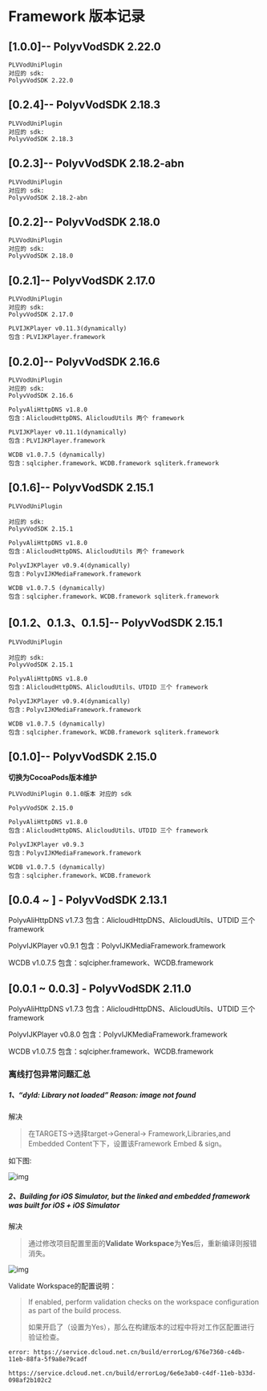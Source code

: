 # Framework 版本记录

## [1.0.0]-- PolyvVodSDK 2.22.0

```
PLVVodUniPlugin  
对应的 sdk: 
PolyvVodSDK 2.22.0
```

## [0.2.4]-- PolyvVodSDK 2.18.3

```
PLVVodUniPlugin  
对应的 sdk: 
PolyvVodSDK 2.18.3
```

## [0.2.3]-- PolyvVodSDK 2.18.2-abn

```
PLVVodUniPlugin  
对应的 sdk: 
PolyvVodSDK 2.18.2-abn
```

## [0.2.2]-- PolyvVodSDK 2.18.0

```
PLVVodUniPlugin  
对应的 sdk: 
PolyvVodSDK 2.18.0
```

## [0.2.1]-- PolyvVodSDK 2.17.0

```
PLVVodUniPlugin  
对应的 sdk: 
PolyvVodSDK 2.17.0

PLVIJKPlayer v0.11.3(dynamically)
包含：PLVIJKPlayer.framework
```

## [0.2.0]-- PolyvVodSDK 2.16.6

```
PLVVodUniPlugin  
对应的 sdk: 
PolyvVodSDK 2.16.6

PolyvAliHttpDNS v1.8.0
包含：AlicloudHttpDNS、AlicloudUtils 两个 framework

PLVIJKPlayer v0.11.1(dynamically)
包含：PLVIJKPlayer.framework

WCDB v1.0.7.5 (dynamically)
包含：sqlcipher.framework、WCDB.framework sqliterk.framework
```

## 

## [0.1.6]-- PolyvVodSDK 2.15.1

```
PLVVodUniPlugin  

对应的 sdk: 
PolyvVodSDK 2.15.1

PolyvAliHttpDNS v1.8.0
包含：AlicloudHttpDNS、AlicloudUtils 两个 framework

PolyvIJKPlayer v0.9.4(dynamically)
包含：PolyvIJKMediaFramework.framework

WCDB v1.0.7.5 (dynamically)
包含：sqlcipher.framework、WCDB.framework sqliterk.framework
```

## [0.1.2、0.1.3、0.1.5]-- PolyvVodSDK 2.15.1

```
PLVVodUniPlugin  

对应的 sdk: 
PolyvVodSDK 2.15.1

PolyvAliHttpDNS v1.8.0
包含：AlicloudHttpDNS、AlicloudUtils、UTDID 三个 framework

PolyvIJKPlayer v0.9.4(dynamically)
包含：PolyvIJKMediaFramework.framework

WCDB v1.0.7.5 (dynamically)
包含：sqlcipher.framework、WCDB.framework sqliterk.framework
```

##   [0.1.0]-- PolyvVodSDK 2.15.0

**切换为CocoaPods版本维护** 

```
PLVVodUniPlugin 0.1.0版本 对应的 sdk

PolyvVodSDK 2.15.0

PolyvAliHttpDNS v1.8.0
包含：AlicloudHttpDNS、AlicloudUtils、UTDID 三个 framework

PolyvIJKPlayer v0.9.3
包含：PolyvIJKMediaFramework.framework

WCDB v1.0.7.5 (dynamically)
包含：sqlcipher.framework、WCDB.framework 
```



## [0.0.4 ~ ] - PolyvVodSDK 2.13.1

PolyvAliHttpDNS v1.7.3
包含：AlicloudHttpDNS、AlicloudUtils、UTDID 三个 framework

PolyvIJKPlayer v0.9.1
包含：PolyvIJKMediaFramework.framework

WCDB v1.0.7.5
包含：sqlcipher.framework、WCDB.framework 



## [0.0.1 ~ 0.0.3] - PolyvVodSDK 2.11.0

PolyvAliHttpDNS v1.7.3
包含：AlicloudHttpDNS、AlicloudUtils、UTDID 三个 framework

PolyvIJKPlayer v0.8.0
包含：PolyvIJKMediaFramework.framework

WCDB v1.0.7.5
包含：sqlcipher.framework、WCDB.framework 



### 离线打包异常问题汇总

##### 1、“dyld: Library not loaded” Reason: image not found

 解决

> 在TARGETS->选择target->General-> Framework,Libraries,and Embedded Content下下，设置该Framework  Embed & sign。

如下图:

![img](/Users/Sakya/Desktop/Company/开发文档/Source/webp.png)

##### 2、Building for iOS Simulator, but the linked and embedded framework was built for iOS + iOS Simulator

解决

> 通过修改项目配置里面的**Validate Workspace**为**Yes**后，重新编译则报错消失。

![img](/Users/Sakya/Desktop/Company/开发文档/Source/watermark,type_ZmFuZ3poZW5naGVpdGk,shadow_10,text_aHR0cHM6Ly9ibG9nLmNzZG4ubmV0L2d1b3lvbmdtaW5nOTI1,size_16,color_FFFFFF,t_70.png)

Validate Workspace的配置说明：

> If enabled, perform validation checks on the workspace configuration as part of the build process. 
>
> 如果开启了（设置为Yes），那么在构建版本的过程中将对工作区配置进行验证检查。





```
error: https://service.dcloud.net.cn/build/errorLog/676e7360-c4db-11eb-88fa-5f9a8e79cadf

https://service.dcloud.net.cn/build/errorLog/6e6e3ab0-c4df-11eb-b33d-098af2b102c2
```

